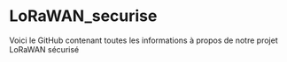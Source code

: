 # LoRaWAN_securise

Voici le GitHub contenant toutes les informations à propos de notre projet LoRaWAN sécurisé
